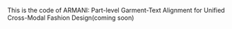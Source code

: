 This is the code of ARMANI: Part-level Garment-Text Alignment for Unified
Cross-Modal Fashion Design(coming soon)
